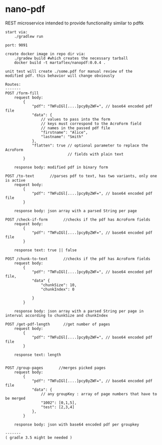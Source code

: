 # nano-pdf
REST microservice intended to provide functionality similar to pdftk

    start via:
        ./gradlew run

    port: 9091

    create docker image in repo dir via:
        ./gradew build #which creates the necessary tarball
        docker build -t martaflex/nanopdf:0.0.4 .

    unit test will create ./some.pdf for manual review of the
    modified pdf. this behavior will change obviously

    Routes:
    -------
    POST /form-fill
        request body:
            {
                "pdf": "TWFuIGl[....]pcyByZWF=", // base64 encoded pdf file
                "data": {
                    // values to pass into the form
                    // keys must correspond to the AcroForm field
                    // names in the passed pdf file
                    "firstname": "Alice",
                    "lastname": "Smith"
                },
                "flatten": true // optional parameter to replace the AcroForm
                                // fields with plain text
            }

        response body: modified pdf in binary form

    POST /to-text       //parses pdf to text, has two variants, only one is active
        request body:
            {
                "pdf": "TWFuIGl[....]pcyByZWF=", // base64 encoded pdf file
            }

        response body: json array with a parsed String per page

    POST /check-if-form       //checks if the pdf has AcroForm fields
        request body:
            {
                "pdf": "TWFuIGl[....]pcyByZWF=", // base64 encoded pdf file
            }

        response text: true || false

    POST /chunk-to-text       //checks if the pdf has AcroForm fields
        request body:
            {
                "pdf": "TWFuIGl[....]pcyByZWF=", // base64 encoded pdf file,
                "data" {
                    "chunkSize": 10,
                    "chunkIndex": 0

                }
            }

        response body: json array with a parsed String per page in interval according to chunkSize and chunkIndex

    POST /get-pdf-length      //get number of pages
        request body:
            {
                "pdf": "TWFuIGl[....]pcyByZWF=", // base64 encoded pdf file
            }

        response text: length


    POST /group-pages       //merges picked pages
        request body:
            {
                "pdf": "TWFuIGl[....]pcyByZWF=", // base64 encoded pdf file
                "data": {
                    // any groupKey : array of page numbers that have to be merged
                    "1002": [0,1,5],
                    "test": [2,3,4]
                },
            }

        response body: json with base64 encoded pdf per groupkey

    -------
    ( gradle 3.5 might be needed )
